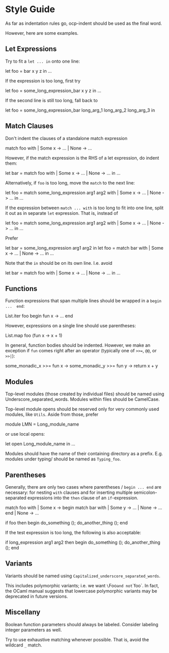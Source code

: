 Style Guide
===========

As far as indentation rules go, ocp-indent should be used as the final word.

However, here are some examples.

Let Expressions
---------------

Try to fit a `let ... in` onto one line:

  let foo = bar x y z in
  ...

If the expression is too long, first try

  let foo =
    some_long_expression_bar x y z in
  ...

If the second line is still too long, fall back to

  let foo =
    some_long_expression_bar
      long_arg_1
      long_arg_2
      long_arg_3 in

Match Clauses
-------------

Don't indent the clauses of a standalone match expression

  match foo with
  | Some x -> ...
  | None -> ...

However, if the match expression is the RHS of a let expression, do indent them:

  let bar = match foo with
    | Some x -> ...
    | None -> ...
  in
  ...

Alternatively, if `foo` is too long, move the `match` to the next line:

  let foo =
    match some_long_expression arg1 arg2 with
    | Some x -> ...
    | None -> ...
  in
  ...

If the expression between `match ... with` is too long to fit into one line,
split it out as in separate `let` expression. That is, instead of

  let foo = match some_long_expression
    arg1 arg2 with
    | Some x -> ...
    | None -> ...
  in
  ...

Prefer

  let bar = some_long_expression arg1 arg2 in
  let foo = match  bar with
    | Some x -> ...
    | None -> ...
  in
  ...

Note that the `in` should be on its own line. I.e. avoid

  let bar = match foo with
    | Some x -> ...
    | None -> ...  in
  ...

Functions
---------

Function expressions that span multiple lines should be wrapped in a `begin ...  end`:

  List.iter foo begin fun x ->
    ...
  end

However, expressions on a single line should use parentheses:

  List.map foo (fun x -> x + 1)

In general, function bodies should be indented. However, we make an exception
if `fun` comes right after an operator (typically one of `>>=`, `@@`, or `>>|`):

  some_monadic_x >>= fun x ->
  some_monadic_y >>= fun y ->
  return x + y

Modules
-------

Top-level modules (those created by individual files) should be named using
Underscore_separated_words. Modules within files should be CamelCase.

Top-level module opens should be reserved only for very commonly used modules,
like `Utils`. Aside from those, prefer

  module LMN = Long_module_name

or use local opens:

  let open Long_module_name in
  ...

Modules should have the name of their containing directory as a prefix. E.g.
modules under typing/ should be named as `Typing_foo`.

Parentheses
-----------

Generally, there are only two cases where parentheses / `begin ... end` are
necessary: for nesting `with` clauses and for inserting multiple
semicolon-separated expressions into the `then` clause of an `if`-expression.

  match foo with
  | Some x ->
    begin match bar with
     | Some y -> ...
     | None -> ...
    end
  | None -> ...

  if foo then begin
    do_something ();
    do_another_thing ();
  end

If the test expression is too long, the following is also acceptable:

  if long_expression arg1 arg2
  then begin
    do_something ();
    do_another_thing ();
  end

Variants
--------

Variants should be named using `Capitalized_underscore_separated_words`.

This includes polymorphic variants; i.e. we want `\`Foo` and not `\`foo`. In
fact, the OCaml manual suggests that lowercase polymorphic variants may be
deprecated in future versions.

Miscellany
----------

Boolean function parameters should always be labeled. Consider labeling
integer parameters as well.

Try to use exhaustive matching whenever possible. That is, avoid the wildcard
`_` match.
